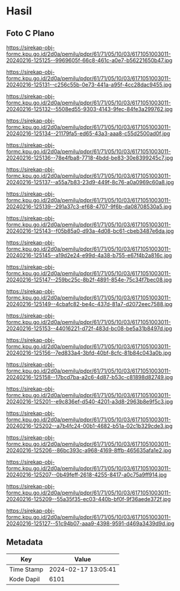 # Hasil

## Foto C Plano

https://sirekap-obj-formc.kpu.go.id/2d0a/pemilu/pdpr/61/71/05/10/03/6171051003011-20240216-125125--9969605f-66c8-461c-a0e7-b56221650b47.jpg

https://sirekap-obj-formc.kpu.go.id/2d0a/pemilu/pdpr/61/71/05/10/03/6171051003011-20240216-125131--c256c55b-0e73-441a-a95f-4cc28dac9455.jpg

https://sirekap-obj-formc.kpu.go.id/2d0a/pemilu/pdpr/61/71/05/10/03/6171051003011-20240216-125132--5508ed55-9303-4143-9fec-84fe3a299762.jpg

https://sirekap-obj-formc.kpu.go.id/2d0a/pemilu/pdpr/61/71/05/10/03/6171051003011-20240216-125134--21179fa5-ed65-43a3-aaa8-c55d2500ad0f.jpg

https://sirekap-obj-formc.kpu.go.id/2d0a/pemilu/pdpr/61/71/05/10/03/6171051003011-20240216-125136--78e4fba8-7718-4bdd-be83-30e8399245c7.jpg

https://sirekap-obj-formc.kpu.go.id/2d0a/pemilu/pdpr/61/71/05/10/03/6171051003011-20240216-125137--a55a7b83-23d9-449f-8c76-a0a0969c60a8.jpg

https://sirekap-obj-formc.kpu.go.id/2d0a/pemilu/pdpr/61/71/05/10/03/6171051003011-20240216-125139--291a37c3-ef68-4707-9f6b-da08708530a5.jpg

https://sirekap-obj-formc.kpu.go.id/2d0a/pemilu/pdpr/61/71/05/10/03/6171051003011-20240216-125143--f05b85a0-d93a-4d08-bc61-cbeb3487e6da.jpg

https://sirekap-obj-formc.kpu.go.id/2d0a/pemilu/pdpr/61/71/05/10/03/6171051003011-20240216-125145--a19d2e24-e99d-4a38-b755-e67f4b2a816c.jpg

https://sirekap-obj-formc.kpu.go.id/2d0a/pemilu/pdpr/61/71/05/10/03/6171051003011-20240216-125147--259bc25c-8b2f-4891-854e-75c34f7bec08.jpg

https://sirekap-obj-formc.kpu.go.id/2d0a/pemilu/pdpr/61/71/05/10/03/6171051003011-20240216-125149--4cbafc82-be4c-437d-81a7-d2072eec7588.jpg

https://sirekap-obj-formc.kpu.go.id/2d0a/pemilu/pdpr/61/71/05/10/03/6171051003011-20240216-125153--44016221-d72f-483d-bc08-be5a31b8497d.jpg

https://sirekap-obj-formc.kpu.go.id/2d0a/pemilu/pdpr/61/71/05/10/03/6171051003011-20240216-125156--7ed833a4-3bfd-40bf-8cfc-81b84c043a0b.jpg

https://sirekap-obj-formc.kpu.go.id/2d0a/pemilu/pdpr/61/71/05/10/03/6171051003011-20240216-125158--17bcd7ba-a2c6-4d87-b53c-c81898d82749.jpg

https://sirekap-obj-formc.kpu.go.id/2d0a/pemilu/pdpr/61/71/05/10/03/6171051003011-20240216-125201--e9c836ef-d540-4201-a3d8-2963b8e9f5c3.jpg

https://sirekap-obj-formc.kpu.go.id/2d0a/pemilu/pdpr/61/71/05/10/03/6171051003011-20240216-125202--a7b4fc24-00b1-4682-b51a-02c1b329cde3.jpg

https://sirekap-obj-formc.kpu.go.id/2d0a/pemilu/pdpr/61/71/05/10/03/6171051003011-20240216-125206--86bc393c-a968-4169-8ffb-465635afa1e2.jpg

https://sirekap-obj-formc.kpu.go.id/2d0a/pemilu/pdpr/61/71/05/10/03/6171051003011-20240216-125207--0b49feff-2618-4255-8417-a0c75a9ff914.jpg

https://sirekap-obj-formc.kpu.go.id/2d0a/pemilu/pdpr/61/71/05/10/03/6171051003011-20240216-125209--55a35f35-ec03-440b-bf0f-9f36aede372f.jpg

https://sirekap-obj-formc.kpu.go.id/2d0a/pemilu/pdpr/61/71/05/10/03/6171051003011-20240216-125127--51c94b07-aaa9-4398-9591-d469a3439d9d.jpg


## Metadata

| Key        | Value               |
| ---------- | ------------------- |
| Time Stamp | 2024-02-17 13:05:41 |
| Kode Dapil | 6101                |



